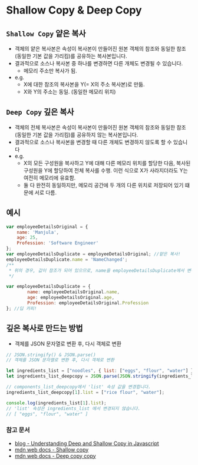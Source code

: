 # Shallow Copy & Deep Copy

## `Shallow Copy` 얕은 복사
- 객체의 얕은 복사본은 속성이 복사본이 만들어진 원본 객체의 참조와 동일한 참조(동일한 기본 값을 가리킴)를 공유하는 복사본입니다.
- 결과적으로 소스나 복사본 중 하나를 변경하면 다른 개체도 변경될 수 있습니다.
    - 메모리 주소만 복사가 됨.
- e.g.
    - X에 대한 참조의 복사본을 Y(= X의 주소 복사본)로 만듦.
    - X와 Y의 주소는 동일. (동일한 메모리 위치)

## `Deep Copy` 깊은 복사
- 객체의 전체 복사본은 속성이 복사본이 만들어진 원본 객체의 참조와 동일한 참조(동일한 기본 값을 가리킴)를 공유하지 않는 복사본입니다.
- 결과적으로 소스나 복사본을 변경할 때 다른 개체도 변경하지 않도록 할 수 있습니다
- e.g.
    - X의 모든 구성원을 복사하고 Y에 대해 다른 메모리 위치를 할당한 다음, 복사된 구성원을 Y에 할당하여 전체 복사를 수행. 이런 식으로 X가 사라지더라도 Y는 여전히 메모리에 유효함.
    - 둘 다 완전히 동일하지만, 메모리 공간에 두 개의 다른 위치로 저장되어 있기 떄문에 서로 다름.

## 예시

```js
var employeeDetailsOriginal = { 
    name: 'Manjula', 
    age: 25, 
    Profession: 'Software Engineer' 
};
var employeeDetailsDuplicate = employeeDetailsOriginal; //얕은 복사!
employeeDetailsDuplicate.name = 'NameChanged';
/**
 * 위의 경우, 값이 참조가 되어 있으므로, name을 employeeDetailsDuplicate에서 변경하므로, 원본 데이터도 손실됨.
 */

var employeeDetailsDuplicate = { 
        name: employeeDetailsOriginal.name, 
        age: employeeDetailsOriginal.age, 
        Profession: employeeDetailsOriginal.Profession
}; //딥 카피!

```

## 깊은 복사로 만드는 방법
- 객체를 JSON 문자열로 변환 후, 다시 객체로 변환
```js
// JSON.stringify() & JSON.parse()
// 객체를 JSON 문자열로 변환 후, 다시 객체로 변환

let ingredients_list = ["noodles", { list: ["eggs", "flour", "water"] }];
let ingredients_list_deepcopy = JSON.parse(JSON.stringify(ingredients_list));

// components_list_deepcopy에서 'list' 속성 값을 변경합니다.
ingredients_list_deepcopy[1].list = ["rice flour", "water"];

console.log(ingredients_list[1].list);
// 'list' 속성은 ingredients_list 에서 변경되지 않습니다.
// [ "eggs", "flour", "water" ]

```



### 참고 문서
- [blog - Understanding Deep and Shallow Copy in Javascript
](https://medium.com/@manjuladube/understanding-deep-and-shallow-copy-in-javascript-13438bad941c)
- [mdn web docs - Shallow copy](https://developer.mozilla.org/en-US/docs/Glossary/Shallow_copy)
- [mdn web docs - Deep copy copy](https://developer.mozilla.org/en-US/docs/Glossary/Deep_copy)

